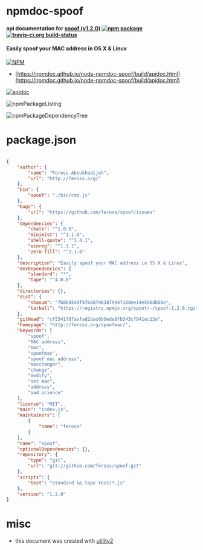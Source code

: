 # npmdoc-spoof

#### api documentation for  [spoof (v1.2.0)](http://feross.org/spoofmac/)  [![npm package](https://img.shields.io/npm/v/npmdoc-spoof.svg?style=flat-square)](https://www.npmjs.org/package/npmdoc-spoof) [![travis-ci.org build-status](https://api.travis-ci.org/npmdoc/node-npmdoc-spoof.svg)](https://travis-ci.org/npmdoc/node-npmdoc-spoof)

#### Easily spoof your MAC address in OS X & Linux

[![NPM](https://nodei.co/npm/spoof.png?downloads=true&downloadRank=true&stars=true)](https://www.npmjs.com/package/spoof)

- [https://npmdoc.github.io/node-npmdoc-spoof/build/apidoc.html](https://npmdoc.github.io/node-npmdoc-spoof/build/apidoc.html)

[![apidoc](https://npmdoc.github.io/node-npmdoc-spoof/build/screenCapture.buildCi.browser.%252Ftmp%252Fbuild%252Fapidoc.html.png)](https://npmdoc.github.io/node-npmdoc-spoof/build/apidoc.html)

![npmPackageListing](https://npmdoc.github.io/node-npmdoc-spoof/build/screenCapture.npmPackageListing.svg)

![npmPackageDependencyTree](https://npmdoc.github.io/node-npmdoc-spoof/build/screenCapture.npmPackageDependencyTree.svg)



# package.json

```json

{
    "author": {
        "name": "Feross Aboukhadijeh",
        "url": "http://feross.org/"
    },
    "bin": {
        "spoof": "./bin/cmd.js"
    },
    "bugs": {
        "url": "https://github.com/feross/spoof/issues"
    },
    "dependencies": {
        "chalk": "^1.0.0",
        "minimist": "^1.1.0",
        "shell-quote": "^1.4.1",
        "winreg": "^1.1.1",
        "zero-fill": "^2.1.0"
    },
    "description": "Easily spoof your MAC address in OS X & Linux",
    "devDependencies": {
        "standard": "*",
        "tape": "^4.0.0"
    },
    "directories": {},
    "dist": {
        "shasum": "7b8b954df47b80798387994718dee14e590db58e",
        "tarball": "https://registry.npmjs.org/spoof/-/spoof-1.2.0.tgz"
    },
    "gitHead": "cf5341f87aafad2dac6b9ede8fb343cf941ec12e",
    "homepage": "http://feross.org/spoofmac/",
    "keywords": [
        "spoof",
        "MAC address",
        "mac",
        "spoofmac",
        "spoof mac address",
        "macchanger",
        "change",
        "modify",
        "set mac",
        "address",
        "mad science"
    ],
    "license": "MIT",
    "main": "index.js",
    "maintainers": [
        {
            "name": "feross"
        }
    ],
    "name": "spoof",
    "optionalDependencies": {},
    "repository": {
        "type": "git",
        "url": "git://github.com/feross/spoof.git"
    },
    "scripts": {
        "test": "standard && tape test/*.js"
    },
    "version": "1.2.0"
}
```



# misc
- this document was created with [utility2](https://github.com/kaizhu256/node-utility2)
